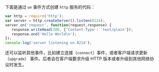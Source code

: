 下面是通过 `on` 事件方式创建 `http` 服务的代码：

```js
var http = require('http');
var server = http.createServer().listen(8124);
server.on('request', function(request,response) {
   response.writeHead(200, {'Content-Type': 'text/plain'});
   response.end('Hello World\n');
});
console.log('server listening on 8214');
```

还可以监听其他事件，比如建立连接（`connect`）事件，或者客户端请求更新（`upgrade`） 事件。后者会在客户端要求升级 HTTP 版本或者升级到其他网络协议时发生。

